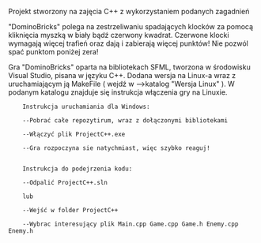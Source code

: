 Projekt stworzony na zajęcia C++ z wykorzystaniem podanych zagadnień

"DominoBricks" polega na zestrzeliwaniu spadających klocków za pomocą kliknięcia myszką w biały bądź czerwony kwadrat. Czerwone klocki wymagają więcej trafień oraz dają i zabierają więcej punktów! Nie pozwól spać punktom poniżej zera! 

Gra "DominoBricks" oparta na bibliotekach SFML, tworzona w środowisku Visual Studio, pisana w języku C++. Dodana wersja na Linux-a wraz z uruchamiającym ją MakeFile ( wejdź w -->katalog "Wersja Linux" ). W podanym katalogu znajduje się instrukcja włączenia gry na Linuxie.

        Instrukcja uruchamiania dla Windows:

        --Pobrać całe repozytirum, wraz z dołączonymi bibliotekami

        --Włączyć plik ProjectC++.exe

        --Gra rozpoczyna sie natychmiast, więc szybko reaguj! 


        Instrukcja do podejrzenia kodu:

        --Odpalić ProjectC++.sln

        lub

        --Wejść w folder ProjectC++

        --Wybrac interesujący plik Main.cpp Game.cpp Game.h Enemy.cpp Enemy.h

